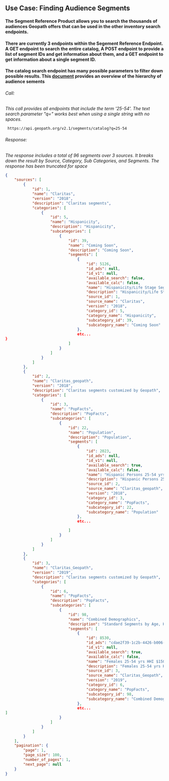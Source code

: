 ## Use Case: Finding Audience Segments

#### The Segment Reference Product allows you to search the thousands of audiences Geopath offers that can be used in the other inventory search endpoints.

#### There are currently 3 endpoints within the Segement Reference Endpoint. A GET endpoint to search the entire catalog, A POST endpoint to provide a list of segment IDs and get information about them, and a GET endpoint to get information about a single segment ID.

#### The catalog search endpoint has many possible parameters to filter down possible results. This [document](http://api-docs.geopath.org/content/audience-demographics-behaviors-and-consumer-profile-segmentation) provides an overview of the hierarchy of audience sements

###### Call:
_This call provides all endpoints that include the term '25-54'. The text search parameter "q=" works best when using a single string with no spaces._

``` https://api.geopath.org/v2.1/segments/catalog?q=25-54```

###### Response:
_The response includes a total of 96 segments over 3 sources. It breaks down the result by Source, Category, Sub Categories, and Segments. The response has been truncated for space_

```json
{
    "sources": [
        {
            "id": 1,
            "name": "Claritas",
            "version": "2018",
            "description": "Claritas segments",
            "categories": [
                {
                    "id": 5,
                    "name": "Hispanicity",
                    "description": "Hispanicity",
                    "subcategories": [
                        {
                            "id": 39,
                            "name": "Coming Soon",
                            "description": "Coming Soon",
                            "segments": [
                                {
                                    "id": 5126,
                                    "id_ads": null,
                                    "id_v1": null,
                                    "available_search": false,
                                    "available_calc": false,
                                    "name": "Hispanicity/Life Stage Segment: Bi-Cultural Hispanic Workforce. Hispanic population between the ages of 25-54 and categorized as HA3",
                                    "description": "Hispanicity/Life Stage Segment: Bi-Cultural Hispanic Workforce. Hispanic population between the ages of 25-54 and categorized as HA3",
                                    "source_id": 1,
                                    "source_name": "Claritas",
                                    "version": "2018",
                                    "category_id": 5,
                                    "category_name": "Hispanicity",
                                    "subcategory_id": 39,
                                    "subcategory_name": "Coming Soon"
                                },
                                etc...
}
                            ]
                        }
                    ]
                }
            ]
        },
        {
            "id": 2,
            "name": "Claritas_geopath",
            "version": "2018",
            "description": "Claritas segments customized by Geopath",
            "categories": [
                {
                    "id": 3,
                    "name": "PopFacts",
                    "description": "PopFacts",
                    "subcategories": [
                        {
                            "id": 22,
                            "name": "Population",
                            "description": "Population",
                            "segments": [
                                {
                                    "id": 2023,
                                    "id_ads": null,
                                    "id_v1": null,
                                    "available_search": true,
                                    "available_calc": false,
                                    "name": "Hispanic Persons 25-54 yrs (depreciated)",
                                    "description": "Hispanic Persons 25-54 yrs (depreciated for segment 8374)",
                                    "source_id": 2,
                                    "source_name": "Claritas_geopath",
                                    "version": "2018",
                                    "category_id": 3,
                                    "category_name": "PopFacts",
                                    "subcategory_id": 22,
                                    "subcategory_name": "Population"
                                },
                                etc...

                            ]
                        }
                    ]
                }
            ]
        },
        {
            "id": 3,
            "name": "Claritas_Geopath",
            "version": "2019",
            "description": "Claritas segments customized by Geopath",
            "categories": [
                {
                    "id": 6,
                    "name": "PopFacts",
                    "description": "PopFacts",
                    "subcategories": [
                        {
                            "id": 98,
                            "name": "Combined Demographics",
                            "description": "Standard Segments by Age, HH Income, Ethnicity, Race, Gender",
                            "segments": [
                                {
                                    "id": 8530,
                                    "id_ads": "cdae2f39-1c2b-4426-b006-f90216b2ded5",
                                    "id_v1": null,
                                    "available_search": true,
                                    "available_calc": false,
                                    "name": "Females 25-54 yrs HHI $150k+",
                                    "description": "Females 25-54 yrs HHI $150k+",
                                    "source_id": 3,
                                    "source_name": "Claritas_Geopath",
                                    "version": "2019",
                                    "category_id": 6,
                                    "category_name": "PopFacts",
                                    "subcategory_id": 98,
                                    "subcategory_name": "Combined Demographics"
                                },
                                etc...
]
                        }
                    ]
                }
            ]
        }
    ],
    "pagination": {
        "page": 1,
        "page_size": 100,
        "number_of_pages": 1,
        "next_page": null
    }
}
```
